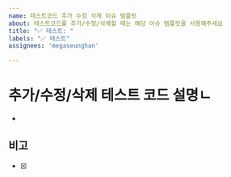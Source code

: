 ```yaml
---
name: 테스트코드 추가 수정 삭제 이슈 템플릿
about: 테스트코드를 추가/수정/삭제할 때는 해당 이슈 템플릿을 사용해주세요 
title: "✅ 테스트: "
labels: "✅ 테스트"
assignees: 'megaseunghan'

---
```


# 추가/수정/삭제 테스트 코드 설명ㄴ
-

## 비고
- [x]